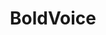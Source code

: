 ---
facebook: https://facebook.com/boldvoiceapp
instagram: https://instagram.com/boldvoiceapp
linkedin: https://linkedin.com/company/boldvoice
logohandle: boldvoice
sort: boldvoice
title: BoldVoice
twitter: https://x.com/boldvoiceapp
website: https://www.boldvoice.com/
---